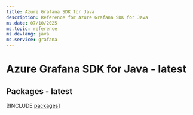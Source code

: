 ```yaml
---
title: Azure Grafana SDK for Java
description: Reference for Azure Grafana SDK for Java
ms.date: 07/10/2025
ms.topic: reference
ms.devlang: java
ms.service: grafana
---
```

# Azure Grafana SDK for Java - latest
## Packages - latest
[!INCLUDE [packages](grafana-index.md)]
